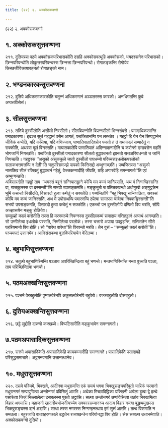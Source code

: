 ```yaml
---
title: (२२) २. अक्‍कोसकवग्गो

---
```

(२२) २. अक्‍कोसकवग्गो  


## १. अक्‍कोसकसुत्तवण्णना

२११. दुतियस्स पठमे अक्‍कोसकपरिभासकोति दसहि अक्‍कोसवत्थूहि अक्‍कोसको, भयदस्सनेन परिभासको। छिन्‍नपरिपन्थोति लोकुत्तरपरिपन्थस्स छिन्‍नत्ता छिन्‍नपरिपन्थो। रोगातङ्कन्ति रोगोयेव किच्छजीविकायावहनतो रोगातङ्को नाम।  


## २. भण्डनकारकसुत्तवण्णना

२१२. दुतिये अधिकरणकारकोति चतुन्‍नं अधिकरणानं अञ्‍ञतरस्स कारको। अनधिगतन्ति पुब्बे अप्पत्तविसेसं।  


## ३. सीलसुत्तवण्णना

२१३. ततिये दुस्सीलोति असीलो निस्सीलो। सीलविपन्‍नोति विपन्‍नसीलो भिन्‍नसंवरो। पमादाधिकरणन्ति पमादकारणा। इदञ्‍च सुत्तं गहट्ठानं वसेन आगतं, पब्बजितानम्पि पन लब्भतेव । गहट्ठो हि येन येन सिप्पट्ठानेन जीविकं कप्पेति, यदि कसिया, यदि वणिज्‍जाय, पाणातिपातादिवसेन पमत्तो तं तं यथाकालं सम्पादेतुं न सक्‍कोति, अथस्स मूलं विनस्सति। माघातकालेपि पाणातिपातं अदिन्‍नादानादीनि च करोन्तो दण्डवसेन महतिं भोगजानिं निगच्छति। पब्बजितो दुस्सीलो पमादकारणा सीलतो बुद्धवचनतो झानतो सत्तअरियधनतो च जानिं निगच्छति। गहट्ठस्स ‘‘असुको असुककुले जातो दुस्सीलो पापधम्मो परिच्‍चत्तइधलोकपरलोको सलाकभत्तमत्तम्पि न देती’’ति चतुपरिसमज्झे पापको कित्तिसद्दो अब्भुग्गच्छति। पब्बजितस्स ‘‘असुको नासक्खि सीलं रक्खितुं बुद्धवचनं गहेतुं, वेज्‍जकम्मादीहि जीवति, छहि अगारवेहि समन्‍नागतो’’ति एवं अब्भुग्गच्छति।  
अविसारदोति गहट्ठो ताव ‘‘अवस्सं बहूनं सन्‍निपातट्ठाने कोचि मम कम्मं जानिस्सति, अथ मं निग्गण्हिस्सन्ति वा, राजकुलस्स वा दस्सन्ती’’ति सभयो उपसङ्कमति। मङ्कुभूतो च पतितक्खन्धो अधोमुखो अङ्गुट्ठकेन भूमिं कसन्तो निसीदति, विसारदो हुत्वा कथेतुं न सक्‍कोति। पब्बजितोपि ‘‘बहू भिक्खू सन्‍निपतिता, अवस्सं कोचि मम कम्मं जानिस्सति, अथ मे उपोसथम्पि पवारणम्पि ठपेत्वा सामञ्‍ञा चावेत्वा निक्‍कड्ढिस्सन्ती’’ति सभयो उपसङ्कमति, विसारदो हुत्वा कथेतुं न सक्‍कोति। एकच्‍चो पन दुस्सीलोपि दप्पितो विय चरति, सोपि अज्झासयेन मङ्कु होतियेव।  
सम्मूळ्हो कालं करोतीति तस्स हि मरणमञ्‍चे निपन्‍नस्स दुस्सीलकम्मं समादाय वत्तितट्ठानं आपाथं आगच्छति। सो उम्मीलेत्वा इधलोकं पस्सति, निम्मीलेत्वा परलोकं। तस्स चत्तारो अपाया उपट्ठहन्ति, सत्तिसतेन सीसे पहरियमानो विय होति। सो ‘‘वारेथ वारेथा’’ति विरवन्तो मरति। तेन वुत्तं – ‘‘सम्मूळ्हो कालं करोती’’ति। पञ्‍चमपदं उत्तानमेव। आनिसंसकथा वुत्तविपरियायेन वेदितब्बा।  


## ४. बहुभाणिसुत्तवण्णना

२१४. चतुत्थे बहुभाणिस्मिन्ति पञ्‍ञाय अपरिच्छिन्दित्वा बहुं भणन्ते। मन्तभाणिस्मिन्ति मन्ता वुच्‍चति पञ्‍ञा, ताय परिच्छिन्दित्वा भणन्ते।  


## ५. पठमअक्खन्तिसुत्तवण्णना

२१५. पञ्‍चमे वेरबहुलोति पुग्गलवेरेनपि अकुसलवेरेनपि बहुवेरो। वज्‍जबहुलोति दोसबहुलो।  


## ६. दुतियअक्खन्तिसुत्तवण्णना

२१६. छट्ठे लुद्दोति दारुणो कक्खळो। विप्पटिसारीति मङ्कुभावेन समन्‍नागतो।  


## ७.पठमअपासादिकसुत्तवण्णना

२१७. सत्तमे अपासादिकेति अपासादिकेहि कायकम्मादीहि समन्‍नागते। पासादिकेति पसादावहे परिसुद्धसमाचारे। अट्ठमनवमानि उत्तानत्थानेव।  


## १०. मधुरासुत्तवण्णना

२२०. दसमे पञ्‍चिमे, भिक्खवे, आदीनवा मधुरायन्ति एकं समयं भगवा भिक्खुसङ्घपरिवुतो चारिकं चरमानो मधुरानगरं सम्पापुणित्वा अन्तोनगरं पविसितुं आरभि। अथेका मिच्छादिट्ठिका यक्खिनी अचेला हुत्वा द्वे हत्थे पसारेत्वा जिव्हं निल्‍लालेत्वा दसबलस्स पुरतो अट्ठासि। सत्था अन्तोनगरं अप्पविसित्वा ततोव निक्खमित्वा विहारं अगमासि। महाजनो खादनीयभोजनीयञ्‍चेव सक्‍कारसम्मानञ्‍च आदाय विहारं गन्त्वा बुद्धप्पमुखस्स भिक्खुसङ्घस्स दानं अदासि। सत्था तस्स नगरस्स निग्गण्हनत्थाय इमं सुत्तं आरभि। तत्थ विसमाति न समतला। बहुरजाति वातपहरणकाले उद्धतेन रजक्खन्धेन परियोनद्धा विय होति। सेसं सब्बत्थ उत्तानमेवाति।  
अक्‍कोसकवग्गो दुतियो।  